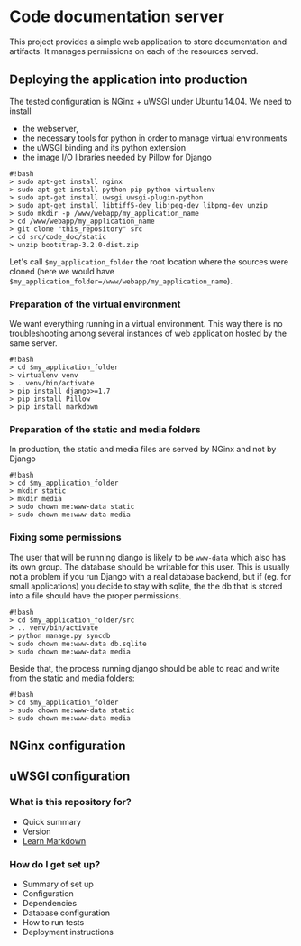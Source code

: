 # Code documentation server #

This project provides a simple web application to store documentation and artifacts. It manages permissions on each of the resources served. 

## Deploying the application into production ## 
The tested configuration is NGinx + uWSGI under Ubuntu 14.04. We need to install 

* the webserver, 
* the necessary tools for python in order to manage virtual environments
* the uWSGI binding and its python extension
* the image I/O libraries needed by Pillow for Django

```
#!bash
> sudo apt-get install nginx 
> sudo apt-get install python-pip python-virtualenv
> sudo apt-get install uwsgi uwsgi-plugin-python
> sudo apt-get install libtiff5-dev libjpeg-dev libpng-dev unzip
> sudo mkdir -p /www/webapp/my_application_name
> cd /www/webapp/my_application_name
> git clone "this_repository" src
> cd src/code_doc/static
> unzip bootstrap-3.2.0-dist.zip
```


Let's call ``$my_application_folder`` the root location where the sources were cloned (here we would have ``$my_application_folder=/www/webapp/my_application_name``).

### Preparation of the virtual environment ###
We want everything running in a virtual environment. This way there is no troubleshooting among several instances of web application hosted by the same server. 
```
#!bash
> cd $my_application_folder
> virtualenv venv
> . venv/bin/activate
> pip install django>=1.7
> pip install Pillow
> pip install markdown
```


### Preparation of the static and media folders ###
In production, the static and media files are served by NGinx and not by Django

```
#!bash
> cd $my_application_folder
> mkdir static
> mkdir media
> sudo chown me:www-data static
> sudo chown me:www-data media
```

### Fixing some permissions ###
The user that will be running django is likely to be ``www-data`` which also has its own group. The database should be writable for this user. This is usually not a problem if you run Django with a real database backend, but if (eg. for small applications) you decide to stay with sqlite, the the db that is stored into a file should have the proper permissions. 

```
#!bash
> cd $my_application_folder/src
> .. venv/bin/activate
> python manage.py syncdb
> sudo chown me:www-data db.sqlite
> sudo chown me:www-data media
```

Beside that, the process running django should be able to read and write from the static and media folders:

```
#!bash
> cd $my_application_folder
> sudo chown me:www-data static
> sudo chown me:www-data media
```

## NGinx configuration ##

## uWSGI configuration ##

### What is this repository for? ###

* Quick summary
* Version
* [Learn Markdown](https://bitbucket.org/tutorials/markdowndemo)

### How do I get set up? ###

* Summary of set up
* Configuration
* Dependencies
* Database configuration
* How to run tests
* Deployment instructions